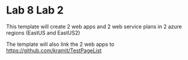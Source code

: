 # Lab 8 Lab 2

This template will create 2 web apps and 2 web service plans in 2 azure regions (EastUS and EastUS2)

The template will also link the 2 web apps to https://github.com/kramit/TestPageList

